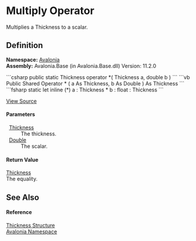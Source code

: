 # Multiply Operator


Multiplies a Thickness to a scalar.



## Definition
**Namespace:** <a href="N_Avalonia">Avalonia</a>  
**Assembly:** Avalonia.Base (in Avalonia.Base.dll) Version: 11.2.0

<Tabs groupId="api-code-preview">
<TabItem value="csharp" label="C#">
```csharp
public static Thickness operator *(
	Thickness a,
	double b
)
```
</TabItem>
<TabItem value="vb" label="VB">
```vb
Public Shared Operator * ( 
	a As Thickness,
	b As Double
) As Thickness
```
</TabItem>
<TabItem value="fsharp" label="F#">
```fsharp
static let inline (*)
        a : Thickness * 
        b : float  : Thickness
```
</TabItem>
</Tabs>



<a href="https://github.com/AvaloniaUI/Avalonia/tree/master/src/Avalonia.Base/Thickness.cs#L157" title="View the source code">View Source</a>



#### Parameters
<dl><dt>  <a href="T_Avalonia_Thickness">Thickness</a></dt><dd>The thickness.</dd><dt>  <a href="https://learn.microsoft.com/dotnet/api/system.double" target="_blank" rel="noopener noreferrer">Double</a></dt><dd>The scalar.</dd></dl>

#### Return Value
<a href="T_Avalonia_Thickness">Thickness</a>  
The equality.

## See Also


#### Reference
<a href="T_Avalonia_Thickness">Thickness Structure</a>  
<a href="N_Avalonia">Avalonia Namespace</a>  
